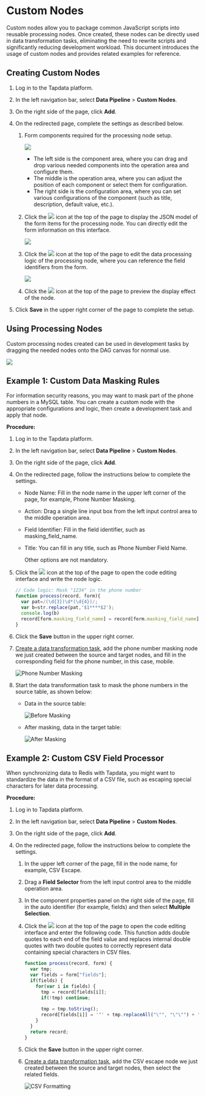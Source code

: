 # Custom Nodes

Custom nodes allow you to package common JavaScript scripts into reusable processing nodes. Once created, these nodes can be directly used in data transformation tasks, eliminating the need to rewrite scripts and significantly reducing development workload. This document introduces the usage of custom nodes and provides related examples for reference.

## Creating Custom Nodes

1. Log in to the Tapdata platform.

2. In the left navigation bar, select **Data Pipeline** > **Custom Nodes**.

3. On the right side of the page, click **Add**.

4. On the redirected page, complete the settings as described below.

   1. Form components required for the processing node setup.

      ![](../../images/create_custom_node_2.png)

      - The left side is the component area, where you can drag and drop various needed components into the operation area and configure them.
      - The middle is the operation area, where you can adjust the position of each component or select them for configuration.
      - The right side is the configuration area, where you can set various configurations of the component (such as title, description, default value, etc.).

   2. Click the ![](../../images/json_icon.png) icon at the top of the page to display the JSON model of the form items for the processing node. You can directly edit the form information on this interface.

      ![](../../images/create_custom_node_3.png)

   3. Click the ![](../../images/code_icon.png) icon at the top of the page to edit the data processing logic of the processing node, where you can reference the field identifiers from the form.

      ![](../../images/create_custom_node_4.png)

   4. Click the ![](../../images/preview_icon.png) icon at the top of the page to preview the display effect of the node.

5. Click **Save** in the upper right corner of the page to complete the setup.

## Using Processing Nodes

Custom processing nodes created can be used in development tasks by dragging the needed nodes onto the DAG canvas for normal use.

![](../../images/create_custom_node_5.png)

## Example 1: Custom Data Masking Rules

For information security reasons, you may want to mask part of the phone numbers in a MySQL table. You can create a custom node with the appropriate configurations and logic, then create a development task and apply that node.

**Procedure:**

1. Log in to the Tapdata platform.

2. In the left navigation bar, select **Data Pipeline** > **Custom Nodes**.

3. On the right side of the page, click **Add**.

4. On the redirected page, follow the instructions below to complete the settings.

   - Node Name: Fill in the node name in the upper left corner of the page, for example, Phone Number Masking.
   - Action: Drag a single line input box from the left input control area to the middle operation area.
   - Field Identifier: Fill in the field identifier, such as masking_field_name.
   - Title: You can fill in any title, such as Phone Number Field Name.

     Other options are not mandatory.

5. Click the ![](../../images/code_icon.png) icon at the top of the page to open the code editing interface and write the node logic.

    ```javascript
    // Code logic: Mask "1234" in the phone number
    function process(record, form){
      var pat=/(\d{3})\d*(\d{4})/;
      var b=str.replace(pat,'$1****$2');
      console.log(b)
      record[form.masking_field_name] = record[form.masking_field_name].replace("1234","****"); 
    }
    ```

6. Click the **Save** button in the upper right corner.

7. [Create a data transformation task](../data-pipeline/data-development/create-task.md), add the phone number masking node we just created between the source and target nodes, and fill in the corresponding field for the phone number, in this case, mobile.

   ![Phone Number Masking](../../images/masking_mobile_cn.png)

8. Start the data transformation task to mask the phone numbers in the source table, as shown below:

   - Data in the source table:

     ![Before Masking](../../images/masking_demo1.png)

   - After masking, data in the target table:

     ![After Masking](../../images/masking_demo2.png)

## Example 2: Custom CSV Field Processor

When synchronizing data to Redis with Tapdata, you might want to standardize the data in the format of a CSV file, such as escaping special characters for later data processing.

**Procedure:**

1. Log in to Tapdata platform.

2. In the left navigation bar, select **Data Pipeline** > **Custom Nodes**.

3. On the right side of the page, click **Add**.

4. On the redirected page, follow the instructions below to complete the settings.

   1. In the upper left corner of the page, fill in the node name, for example, CSV Escape.

   2. Drag a **Field Selector** from the left input control area to the middle operation area.

   3. In the component properties panel on the right side of the page, fill in the auto identifier (for example, fields) and then select **Multiple Selection**.

   4. Click the ![](../../images/code_icon.png) icon at the top of the page to open the code editing interface and enter the following code. This function adds double quotes to each end of the field value and replaces internal double quotes with two double quotes to correctly represent data containing special characters in CSV files.

       ```javascript
       function process(record, form) {
         var tmp;
         var fields = form["fields"];
         if(fields) {
           for(var i in fields) {
             tmp = record[fields[i]];
             if(!tmp) continue;
             
             tmp = tmp.toString();
             record[fields[i]] = '"' + tmp.replaceAll("\"", "\"\"") + '"';
           }
         }
         return record;
       }
       ```

   5. Click the **Save** button in the upper right corner.

   6. [Create a data transformation task](../data-pipeline/data-development/create-task.md), add the CSV escape node we just created between the source and target nodes, then select the related fields.

      ![CSV Formatting](../../images/csv_formatting_cn.png)